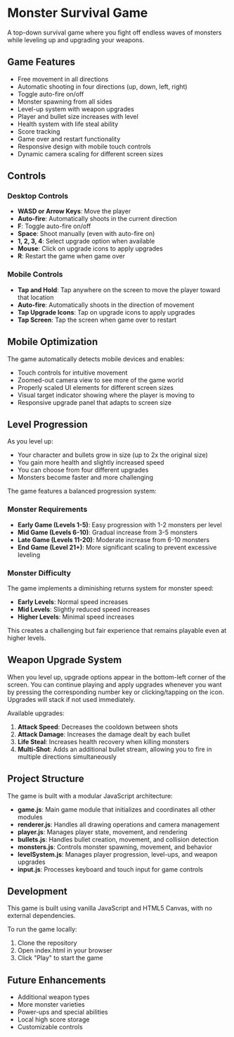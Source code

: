 # Monster Survival Game

A top-down survival game where you fight off endless waves of monsters while leveling up and upgrading your weapons.

## Game Features

- Free movement in all directions
- Automatic shooting in four directions (up, down, left, right)
- Toggle auto-fire on/off
- Monster spawning from all sides
- Level-up system with weapon upgrades
- Player and bullet size increases with level
- Health system with life steal ability
- Score tracking
- Game over and restart functionality
- Responsive design with mobile touch controls
- Dynamic camera scaling for different screen sizes

## Controls

### Desktop Controls
- **WASD or Arrow Keys**: Move the player
- **Auto-fire**: Automatically shoots in the current direction
- **F**: Toggle auto-fire on/off
- **Space**: Shoot manually (even with auto-fire on)
- **1, 2, 3, 4**: Select upgrade option when available
- **Mouse**: Click on upgrade icons to apply upgrades
- **R**: Restart the game when game over

### Mobile Controls
- **Tap and Hold**: Tap anywhere on the screen to move the player toward that location
- **Auto-fire**: Automatically shoots in the direction of movement
- **Tap Upgrade Icons**: Tap on upgrade icons to apply upgrades
- **Tap Screen**: Tap the screen when game over to restart

## Mobile Optimization

The game automatically detects mobile devices and enables:
- Touch controls for intuitive movement
- Zoomed-out camera view to see more of the game world
- Properly scaled UI elements for different screen sizes
- Visual target indicator showing where the player is moving to
- Responsive upgrade panel that adapts to screen size

## Level Progression

As you level up:
- Your character and bullets grow in size (up to 2x the original size)
- You gain more health and slightly increased speed
- You can choose from four different upgrades
- Monsters become faster and more challenging

The game features a balanced progression system:

### Monster Requirements
- **Early Game (Levels 1-5)**: Easy progression with 1-2 monsters per level
- **Mid Game (Levels 6-10)**: Gradual increase from 3-5 monsters
- **Late Game (Levels 11-20)**: Moderate increase from 6-10 monsters
- **End Game (Level 21+)**: More significant scaling to prevent excessive leveling

### Monster Difficulty
The game implements a diminishing returns system for monster speed:
- **Early Levels**: Normal speed increases
- **Mid Levels**: Slightly reduced speed increases
- **Higher Levels**: Minimal speed increases

This creates a challenging but fair experience that remains playable even at higher levels.

## Weapon Upgrade System

When you level up, upgrade options appear in the bottom-left corner of the screen. You can continue playing and apply upgrades whenever you want by pressing the corresponding number key or clicking/tapping on the icon. Upgrades will stack if not used immediately.

Available upgrades:

1. **Attack Speed**: Decreases the cooldown between shots
2. **Attack Damage**: Increases the damage dealt by each bullet
3. **Life Steal**: Increases health recovery when killing monsters
4. **Multi-Shot**: Adds an additional bullet stream, allowing you to fire in multiple directions simultaneously

## Project Structure

The game is built with a modular JavaScript architecture:

- **game.js**: Main game module that initializes and coordinates all other modules
- **renderer.js**: Handles all drawing operations and camera management
- **player.js**: Manages player state, movement, and rendering
- **bullets.js**: Handles bullet creation, movement, and collision detection
- **monsters.js**: Controls monster spawning, movement, and behavior
- **levelSystem.js**: Manages player progression, level-ups, and weapon upgrades
- **input.js**: Processes keyboard and touch input for game controls

## Development

This game is built using vanilla JavaScript and HTML5 Canvas, with no external dependencies.

To run the game locally:

1. Clone the repository
2. Open index.html in your browser
3. Click "Play" to start the game

## Future Enhancements

- Additional weapon types
- More monster varieties
- Power-ups and special abilities
- Local high score storage
- Customizable controls 